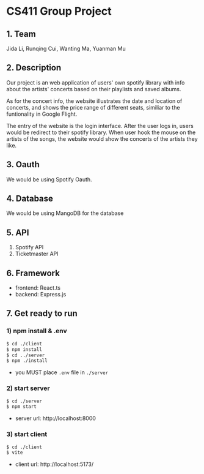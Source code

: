 # CS411 Group Project

## 1. Team
Jida Li, Runqing Cui, Wanting Ma, Yuanman Mu

## 2. Description

Our project is an web application of users' own spotify library with info about the artists' concerts based on their playlists and saved albums.

As for the concert info, the website illustrates the date and location of concerts, and shows the price range of different seats, similiar to the funtionality in Google Flight.

The entry of the website is the login interface. After the user logs in, users would be redirect to their spotify library. When user hook the mouse on the artists of the songs, the website would show the concerts of the artists they like.

## 3. Oauth

We would be using Spotify Oauth.

## 4. Database

We would be using MangoDB for the database

## 5. API

1. Spotify API
2. Ticketmaster API

## 6. Framework

- frontend: React.ts
- backend: Express.js

## 7. Get ready to run

### 1) npm install & .env

```bash
$ cd ./client
$ npm install
$ cd ../server
$ npm ./install
```

- you MUST place ```.env``` file in ```./server```

### 2) start server

```bash
$ cd ./server
$ npm start
```

- server url: http://localhost:8000

### 3) start client

```bash
$ cd ./client
$ vite
```

- client url: http://localhost:5173/
